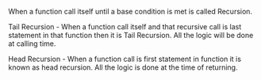 When a function call itself until a base condition is met is called Recursion.

Tail Recursion - When a function call itself and that recursive call is last statement in that function then it is Tail Recursion.
All the logic will be done at calling time.

Head Recursion - When a function call is first statement in function it is known as head recursion. All the logic is done at the time of returning.

